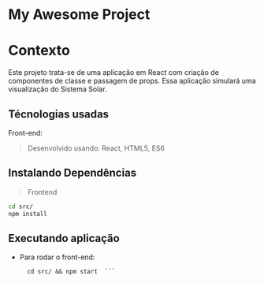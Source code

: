 # My Awesome Project

# Contexto
Este projeto trata-se de uma aplicação em React com criação de componentes de classe e passagem de props. Essa aplicação simulará uma visualização do Sistema Solar. 

## Técnologias usadas

Front-end:
> Desenvolvido usando: React, HTML5, ES6


## Instalando Dependências

> Frontend
```bash
cd src/
npm install
``` 
## Executando aplicação

* Para rodar o front-end:

  ```
    cd src/ && npm start  ```

